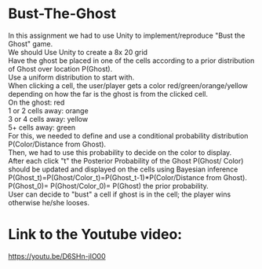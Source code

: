 # Bust-The-Ghost
In this assignment we had to use Unity to implement/reproduce  "Bust the Ghost"  game.  
We should Use Unity to create a 8x 20 grid  
Have the ghost be placed in one of the cells according to a prior distribution of Ghost over location P(Ghost).  
Use a uniform distribution  to start with.  
When clicking  a cell, the user/player gets a color red/green/orange/yellow depending on how  the far is the ghost is from the clicked cell.   
On the ghost: red  
1 or 2 cells away: orange   
3 or 4 cells away: yellow  
5+ cells away: green  
For this, we needed to define and use a conditional probability distribution P(Color/Distance from Ghost).  
Then, we had to use this probability to decide on the color to display.  
After each click "t" the  Posterior Probability of the Ghost P(Ghost/ Color) should be updated  and displayed on the cells using Bayesian inference
P(Ghost_t)=P(Ghost/Color_t)=P(Ghost_t-1)*P(Color/Distance from Ghost).  
P(Ghost_0)= P(Ghost/Color_0)= P(Ghost) the prior probability.   
User can decide to "bust" a cell if ghost is in the cell; the player wins otherwise he/she looses. 

# Link to the Youtube video:
https://youtu.be/D6SHn-jlO00
